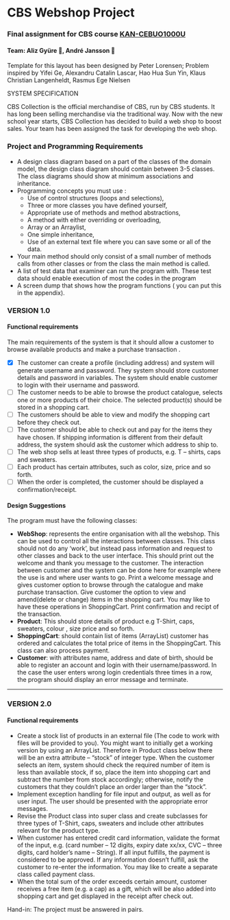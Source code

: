 # CBS Webshop Project
### Final assignment for CBS course [KAN-CEBUO1000U](http://kursuskatalog.cbs.dk/2016-2017/KAN-CEBUO1000U.aspx)
#### Team: Aliz Gyüre :penguin:, André Jansson :sheep:

Template for this layout has been designed by Peter Lorensen; Problem inspired by Yifei Ge, Alexandru Catalin Lascar, Hao Hua Sun Yin, Klaus Christian Langenheldt, Rasmus Ege Nielsen

SYSTEM SPECIFICATION

CBS Collection is the official merchandise of CBS, run by CBS students. It has long been selling
merchandise via the traditional way. Now with the new school year starts, CBS Collection has
decided to build a web shop to boost sales. Your team has been assigned the task for developing
the web shop.

### Project and Programming Requirements

- A design class diagram based on a part of the classes of the domain model, the design class diagram should contain between 3-5 classes. The class diagrams should show at minimum associations and inheritance.
- Programming concepts you must use : 
  - Use of control structures (loops and selections), 
  - Three or more classes you have defined yourself, 
  - Appropriate use of methods and method abstractions, 
  - A method with either overriding or overloading, 
  - Array or an Arraylist, 
  - One simple inheritance, 
  - Use of an external text file where you can save some or all of the data.
- Your main method should only consist of a small number of methods calls from other classes or from the class the main method is called.
- A list of test data that examiner can run the program with. These test data should enable execution of most the codes in the program
- A screen dump that shows how the program functions ( you can put this in the appendix).

### VERSION 1.0
#### Functional requirements

The main requirements of the system is that it should allow a customer to browse available
products and make a purchase transaction .
- [x] The customer can create a profile (including address) and system will generate username
and password. They system should store customer details and password in variables. The
system should enable customer to login with their username and password.
- [ ] The customer needs to be able to browse the product catalogue, selects one or more products of
their choice. The selected product(s) should be stored in a shopping cart.
- [ ] The customers should be able to view and modify the shopping cart before they check out.
- [ ] The customer should be able to check out and pay for the items they have chosen. If shipping information is different from their default address, the system should ask the
customer which address to ship to.
- [ ] The web shop sells at least three types of products, e.g. T – shirts, caps and sweaters.
- [ ] Each product has certain attributes, such as color, size, price and so forth.
- [ ] When the order is completed, the customer should be displayed a confirmation/receipt.

#### Design Suggestions
The program must have the following classes:
- **WebShop**: represents the entire organisation with all the webshop. This can be used to
control all the interactions between classes. This class should not do any ‘work’, but instead
pass information and request to other classes and back to the user interface. This should
print out the welcome and thank you message to the customer. The interaction between
customer and the system can be done here for example where the use is and where user
wants to go. Print a welcome message and gives customer option to browse through the
catalogue and make purchase transaction. Give customer the option to view and
amend(delete or change) items in the shopping cart. You may like to have these operations
in ShoppingCart. Print confirmation and recipt of the transaction.
- **Product**: This should store details of product e.g T-Shirt, caps, sweaters, colour , size price
and so forth.
- **ShoppingCart**: should contain list of items (ArrayList) customer has ordered and calculates
the total price of items in the ShoppingCart. This class can also process payment.
- **Customer**: with attributes name, address and date of birth, should be able to register an
account and login with their username/password. In the case the user enters wrong login
credentials three times in a row, the program should display an error message and
terminate.

-----------------

### VERSION 2.0

#### Functional requirements
- Create a stock list of products in an external file (The code to work with files will be
provided to you). You might want to initially get a working version by using an ArrayList.
Therefore in Product class below there will be an extra attribute – “stock” of integer type.
When the customer selects an item, system should check the required number of item is
less than available stock, if so, place the item into shopping cart and subtract the number
from stock accordingly; otherwise, notify the customers that they couldn’t place an order
larger than the “stock”.
- Implement exception handling for file input and output, as well as for user input. The user
should be presented with the appropriate error messages.
- Revise the Product class into super class and create subclasses for three types of T-Shirt,
caps, sweaters and include other attributes relevant for the product type.
- When customer has entered credit card information, validate the format of the input, e.g.
(card number – 12 digits, expiry date xx/xx, CVC – three digits, card holder’s name –
String). If all input fulfills, the payment is considered to be approved. If any information
doesn’t fulfill, ask the customer to re-enter the information. You may like to create a
separate class called payment class.
- When the total sum of the order exceeds certain amount, customer receives a free item (e.g.
a cap) as a gift, which will be also added into shopping cart and get displayed in the receipt
after check out.

Hand-in:
The project must be answered in pairs.
